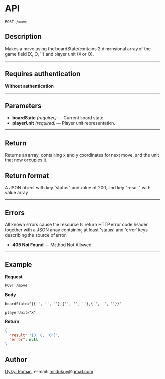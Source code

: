# API

    POST /move

## Description
Makes a move using the boardState(contains 2 dimensional array of the game field (X, O, '') and player unit (X or O).

***

## Requires authentication
**Without authentication**

***

## Parameters
- **boardState** _(required)_ — Current board state.
- **playerUnit** _(required)_ — Player unit representation.

***

## Return

Returns an array, containing x and y coordinates for next move, and the unit that now occupies it.

## Return format
A JSON object with key "status" and value of 200, and key "result" with value array.

***

## Errors
All known errors cause the resource to return HTTP error code header together with a JSON array containing at least 'status' and 'error' keys describing the source of error.

- **405 Not Found** — Method Not Allowed

***

## Example
**Request**

    POST /move

**Body**

    boardState="{{'', '', ''},{'', '', ''},{'', '', ''}}"
    
    playerUnit="X"

**Return**
``` json
{
  "result":"{0, 0, 'O'}",
  "error": null
}
```

## Author
[Dykyi Roman](https://www.linkedin.com/in/roman-dykyi-43428543/), e-mail: [mr.dukuy@gmail.com](mailto:mr.dukuy@gmail.com)
